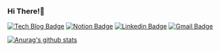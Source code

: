 ### Hi There!👋
[![Tech Blog Badge](http://img.shields.io/badge/-Tech%20blog-black?style=flat-square&logo=github&link=https://zzsza.github.io/)](https://lionontheshore.tistory.com/)
[![Notion Badge](http://img.shields.io/badge/-Portfolio-a1a094?style=flat-square&logo=notion&link=https://www.notion.so/YoungDaLee-27c855989b0442b9af96b9f3a29a2917)](https://www.notion.so/YoungDaLee-27c855989b0442b9af96b9f3a29a2917)
[![Linkedin Badge](https://img.shields.io/badge/-LinkedIn-blue?style=flat-square&logo=Linkedin&logoColor=white&link=https://www.linkedin.com/in/dayoung-lee-0019ab1aa/)](https://www.linkedin.com/in/dayoung-lee-0019ab1aa/)
[![Gmail Badge](https://img.shields.io/badge/Gmail-d14836?style=flat-square&logo=Gmail&logoColor=white&link=mailto:snugyun01@gmail.com)](mailto:ldy0956@gmail.com)      


   
   
[![Anurag's github stats](https://github-readme-stats.vercel.app/api?username=youngDaLee)](https://github.com/anuraghazra/github-readme-stats)
<!--
**youngDaLee/youngDaLee** is a ✨ _special_ ✨ repository because its `README.md` (this file) appears on your GitHub profile.

Here are some ideas to get you started:

- 🔭 I’m currently working on ...
- 🌱 I’m currently learning ...
- 👯 I’m looking to collaborate on ...
- 🤔 I’m looking for help with ...
- 💬 Ask me about ...
- 📫 How to reach me: ...
- 😄 Pronouns: ...
- ⚡ Fun fact: ...
-->
